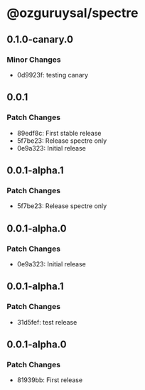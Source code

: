 # @ozguruysal/spectre

## 0.1.0-canary.0

### Minor Changes

- 0d9923f: testing canary

## 0.0.1

### Patch Changes

- 89edf8c: First stable release
- 5f7be23: Release spectre only
- 0e9a323: Initial release

## 0.0.1-alpha.1

### Patch Changes

- 5f7be23: Release spectre only

## 0.0.1-alpha.0

### Patch Changes

- 0e9a323: Initial release

## 0.0.1-alpha.1

### Patch Changes

- 31d5fef: test release

## 0.0.1-alpha.0

### Patch Changes

- 81939bb: First release
